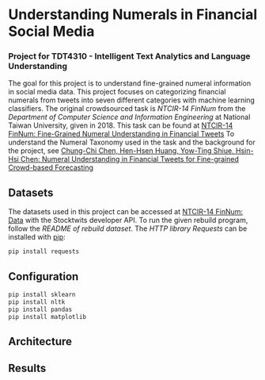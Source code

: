 # Understanding Numerals in Financial Social Media
### Project for TDT4310 - Intelligent Text Analytics and Language Understanding

The goal for this project is to understand fine-grained numeral information in social media data. This project focuses on categorizing financial numerals from tweets into seven different categories with machine learning classifiers. The original crowdsourced task is _NTCIR-14 FinNum_ from the _Department of Computer Science and Information Engineering_ at National Taiwan University, given in 2018. This task can be found at [NTCIR-14 FinNum: Fine-Grained Numeral Understanding in Financial Tweets](https://sites.google.com/nlg.csie.ntu.edu.tw/finnum)
To understand the Numeral Taxonomy used in the task and the background for the project, see [Chung-Chi Chen, Hen-Hsen Huang, Yow-Ting Shiue, Hsin-Hsi Chen: Numeral Understanding in Financial Tweets for Fine-grained Crowd-based Forecasting](http://nlg.csie.ntu.edu.tw/~cjchen/papers/Numeral_Understanding_WI.pdf) 


## Datasets

The datasets used in this project can be accessed at [NTCIR-14 FinNum: Data](https://sites.google.com/nlg.csie.ntu.edu.tw/finnum/data) with the Stocktwits developer API.
To run the given rebuild program, follow the _README of rebuild dataset_. The _HTTP library Requests_ can be installed with [pip](https://pypi.org/project/pip/):

```python
pip install requests 
```

## Configuration

```python
pip install sklearn
pip install nltk
pip install pandas
pip install matplotlib
```

## Architecture 


## Results
